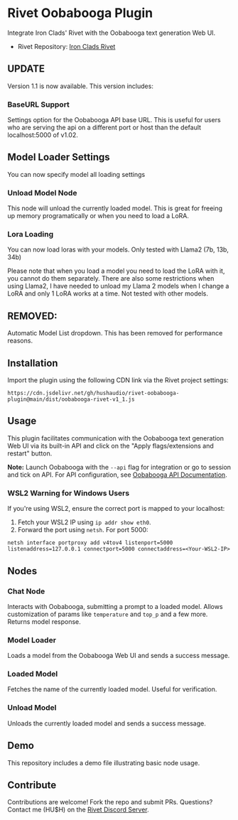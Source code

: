 # Rivet Oobabooga Plugin
Integrate Iron Clads' Rivet with the Oobabooga text generation Web UI.

- Rivet Repository: [Iron Clads Rivet](https://github.com/Ironclad/rivet)

## UPDATE
Version 1.1 is now available. This version includes:

### BaseURL Support 
Settings option for the Oobabooga API base URL. This is useful for users who are serving the api on a different port or host than the default localhost:5000 of v1.02. 

## Model Loader Settings
You can now specify model all loading settings

### Unload Model Node
This node will unload the currently loaded model.  This is great for freeing up memory programatically or when you need to load a LoRA.  

### Lora Loading
You can now load loras with your models.  Only tested with Llama2 (7b, 13b, 34b)

Please note that when you load a model you need to load the LoRA with it, you cannot do them separately.
There are also some restrictions when using Llama2, I have needed to unload my Llama 2 models when I change a LoRA and only 1 LoRA works at a time.  Not tested with other models.

## REMOVED: 
Automatic Model List dropdown.  This has been removed for performance reasons.
## Installation
Import the plugin using the following CDN link via the Rivet project settings:

```
https://cdn.jsdelivr.net/gh/hushaudio/rivet-oobabooga-plugin@main/dist/oobabooga-rivet-v1_1.js
```

## Usage
This plugin facilitates communication with the Oobabooga text generation Web UI via its built-in API and click on the "Apply flags/extensions and restart" button.

**Note:** Launch Oobabooga with the `--api` flag for integration or go to session and tick on API. For API configuration, see [Oobabooga API Documentation](https://github.com/oobabooga/text-generation-webui#api).

### WSL2 Warning for Windows Users
If you're using WSL2, ensure the correct port is mapped to your localhost:

1. Fetch your WSL2 IP using `ip addr show eth0`.
2. Forward the port using `netsh`. For port 5000:

```
netsh interface portproxy add v4tov4 listenport=5000 listenaddress=127.0.0.1 connectport=5000 connectaddress=<Your-WSL2-IP>
```

## Nodes
### Chat Node
Interacts with Oobabooga, submitting a prompt to a loaded model. Allows customization of params like `temperature` and `top_p` and a few more. Returns model response.

### Model Loader
Loads a model from the Oobabooga Web UI and sends a success message.

### Loaded Model
Fetches the name of the currently loaded model. Useful for verification.

### Unload Model
Unloads the currently loaded model and sends a success message.

## Demo
This repository includes a demo file illustrating basic node usage.

## Contribute
Contributions are welcome! Fork the repo and submit PRs. Questions? Contact me (HU$H) on the [Rivet Discord Server](https://discord.gg/zEwFVVpvWE).